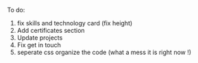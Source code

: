 To do:

1) fix skills and technology card (fix height)
2) Add certificates section
3) Update projects
4) Fix get in touch
5) seperate css organize the code (what a mess it is right now !)
